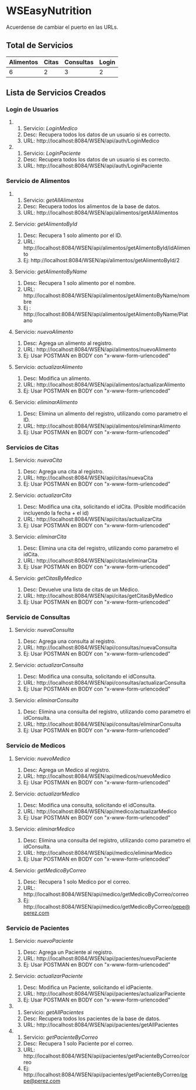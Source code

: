 # WSEasyNutrition

Acuerdense de cambiar el puerto en las URLs.

## Total de Servicios
Alimentos | Citas | Consultas | Login |
--------- | ----- | ----------| ----- |
6         |   2   |     3     |   2   |

## Lista de Servicios Creados

### Login de Usuarios
   1. 
      1. Servicio: _LoginMedico_
      2. Desc: Recupera todos los datos de un usuario si es correcto.
      3. URL: http://localhost:8084/WSEN/api/auth/LoginMedico
      
   1. 
      1. Servicio: _LoginPaciente_
      2. Desc: Recupera todos los datos de un usuario si es correcto.
      3. URL: http://localhost:8084/WSEN/api/auth/LoginPaciente

### Servicio de Alimentos
   1. 
      1. Servicio: _getAllAlimentos_
      2. Desc: Recupera todos los alimentos de la base de datos.
      3. URL: http://localhost:8084/WSEN/api/alimentos/getAllAlimentos
      
   2. Servicio: _getAlimentoById_
      1. Desc: Recupera 1 solo alimento por el ID.
      2. URL: http://localhost:8084/WSEN/api/alimentos/getAlimentoById/idAlimento
      3. Ej: http://localhost:8084/WSEN/api/alimentos/getAlimentoById/2

   3. Servicio: _getAlimentoByName_
      1. Desc: Recupera 1 solo alimento por el nombre.
      2. URL: http://localhost:8084/WSEN/api/alimentos/getAlimentoByName/nombre
      3. Ej : http://localhost:8084/WSEN/api/alimentos/getAlimentoByName/Platano

   4. Servicio: _nuevoAlimento_
      1. Desc: Agrega un alimento al registro.
      2. URL: http://localhost:8084/WSEN/api/alimentos/nuevoAlimento
      3. Ej: Usar POSTMAN en BODY con "x-www-form-urlencoded"

   5. Servicio: _actualizarAlimento_
      1. Desc: Modifica un alimento.
      2. URL: http://localhost:8084/WSEN/api/alimentos/actualizarAlimento
      3. Ej: Usar POSTMAN en BODY con "x-www-form-urlencoded"

   6. Servicio: _eliminarAlimento_
      1. Desc: Elimina un alimento del registro, utilizando como parametro el ID.
      2. URL: http://localhost:8084/WSEN/api/alimentos/eliminarAlimento
      3. Ej: Usar POSTMAN en BODY con "x-www-form-urlencoded"
      
### Servicios de Citas
   1. Servicio: _nuevaCita_
      1. Desc: Agrega una cita al registro.
      2. URL: http://localhost:8084/WSEN/api/citas/nuevaCita
      3. Ej: Usar POSTMAN en BODY con "x-www-form-urlencoded"
      
   2. Servicio: _actualizarCita_
      1. Desc: Modifica una cita, solicitando el idCita. (Posible modificación incluyendo la fecha + el id)
      2. URL: http://localhost:8084/WSEN/api/citas/actualizarCita
      3. Ej: Usar POSTMAN en BODY con "x-www-form-urlencoded"

   3. Servicio: _eliminarCita_
      1. Desc: Elimina una cita del registro, utilizando como parametro el idCita.
      2. URL: http://localhost:8084/WSEN/api/citas/eliminarCita
      3. Ej: Usar POSTMAN en BODY con "x-www-form-urlencoded"
      
   4. Servicio: _getCitasByMedico_
      1. Desc: Devuelve una lista de citas de un Médico.
      2. URL: http://localhost:8084/WSEN/api/citas/getCitasByMedico
      3. Ej: Usar POSTMAN en BODY con "x-www-form-urlencoded"
      
### Servicio de Consultas
   1. Servicio: _nuevaConsulta_
      1. Desc: Agrega una consulta al registro.
      2. URL: http://localhost:8084/WSEN/api/consultas/nuevaConsulta
      3. Ej: Usar POSTMAN en BODY con "x-www-form-urlencoded"
   
   2. Servicio: _actualizarConsulta_
      1. Desc: Modifica una consulta, solicitando el idConsulta.
      2. URL: http://localhost:8084/WSEN/api/consultas/actualizarConsulta
      3. Ej: Usar POSTMAN en BODY con "x-www-form-urlencoded"
  
   3. Servicio: _eliminarConsulta_
      1. Desc: Elimina una consulta del registro, utilizando como parametro el idConsulta.
      2. URL: http://localhost:8084/WSEN/api/consultas/eliminarConsulta
      3. Ej: Usar POSTMAN en BODY con "x-www-form-urlencoded"
      
### Servicio de Medicos
   1. Servicio: _nuevoMedico_
      1. Desc: Agrega un Medico al registro.
      2. URL: http://localhost:8084/WSEN/api/medicos/nuevoMedico
      3. Ej: Usar POSTMAN en BODY con "x-www-form-urlencoded"
   
   2. Servicio: _actualizarMedico_
      1. Desc: Modifica una consulta, solicitando el idConsulta.
      2. URL: http://localhost:8084/WSEN/api/medico/actualizarMedico
      3. Ej: Usar POSTMAN en BODY con "x-www-form-urlencoded"
      
   3. Servicio: _eliminarMedico_
      1. Desc: Elimina una consulta del registro, utilizando como parametro el idConsulta.
      2. URL: http://localhost:8084/WSEN/api/medico/eliminarMedico
      3. Ej: Usar POSTMAN en BODY con "x-www-form-urlencoded"
      
   4. Servicio: _getMedicoByCorreo_
      1. Desc: Recupera 1 solo Medico por el correo.
      2. URL: http://localhost:8084/WSEN/api/medico/getMedicoByCorreo/correo
      3. Ej: http://localhost:8084/WSEN/api/medico/getMedicoByCorreo/pepe@perez.com

### Servicio de Pacientes
   1. Servicio: _nuevoPaciente_
      1. Desc: Agrega un Paciente al registro.
      2. URL: http://localhost:8084/WSEN/api/pacientes/nuevoPaciente
      3. Ej: Usar POSTMAN en BODY con "x-www-form-urlencoded"

   2. Servicio: _actualizarPaciente_
      1. Desc: Modifica un Paciente, solicitando el idPaciente.
      2. URL: http://localhost:8084/WSEN/api/pacientes/actualizarPaciente
      3. Ej: Usar POSTMAN en BODY con "x-www-form-urlencoded"

   3. 
      1. Servicio: _getAllPacientes_
      2. Desc: Recupera todos los pacientes de la base de datos.
      3. URL: http://localhost:8084/WSEN/api/pacientes/getAllPacientes
      
   4. 
      1. Servicio: _getPacienteByCorreo_
      2. Desc: Recupera 1 solo Paciente por el correo.
      3. URL: http://localhost:8084/WSEN/api/pacientes/getPacienteByCorreo/correo
      4. Ej: http://localhost:8084/WSEN/api/pacientes/getPacienteByCorreo/pepe@perez.com


      

